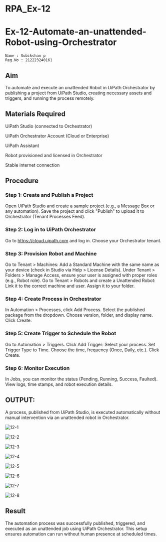 # RPA_Ex-12

# Ex-12-Automate-an-unattended-Robot-using-Orchestrator

~~~
Name : Subikshan p
Reg.No : 212223240161 
~~~

## Aim
To automate and execute an unattended Robot in UiPath Orchestrator by publishing a project from UiPath Studio, creating necessary assets and triggers, and running the process remotely.

## Materials Required
UiPath Studio (connected to Orchestrator)

UiPath Orchestrator Account (Cloud or Enterprise)

UiPath Assistant

Robot provisioned and licensed in Orchestrator

Stable internet connection

## Procedure

### Step 1: Create and Publish a Project
Open UiPath Studio and create a sample project (e.g., a Message Box or any automation).
Save the project and click "Publish" to upload it to Orchestrator (Tenant Processes Feed).

### Step 2: Log in to UiPath Orchestrator

Go to https://cloud.uipath.com and log in.
Choose your Orchestrator tenant.

### Step 3: Provision Robot and Machine
Go to Tenant > Machines: Add a Standard Machine with the same name as your device (check in Studio via Help > License Details).
Under Tenant > Folders > Manage Access, ensure your user is assigned with proper roles (e.g., Robot role).
Go to Tenant > Robots and create a Unattended Robot:
Link it to the correct machine and user.
Assign it to your folder.

### Step 4: Create Process in Orchestrator

In Automation > Processes, click Add Process.
Select the published package from the dropdown.
Choose version, folder, and display name.
Click Create.

### Step 5: Create Trigger to Schedule the Robot
Go to Automation > Triggers.
Click Add Trigger:
Select your process.
Set Trigger Type to Time.
Choose the time, frequency (Once, Daily, etc.).
Click Create.

### Step 6: Monitor Execution
In Jobs, you can monitor the status (Pending, Running, Success, Faulted).
View logs, time stamps, and robot execution details.

## OUTPUT:
A process, published from UiPath Studio, is executed automatically without manual intervention via an unattended robot in Orchestrator.

![12-1](https://github.com/user-attachments/assets/8bfaf22c-1f4a-43a8-b4cc-5d718f0e740d)

![12-2](https://github.com/user-attachments/assets/4ab9faa8-bb76-41de-a1b4-04af648bb859)

![12-3](https://github.com/user-attachments/assets/062f9232-f369-4478-a557-9226857c993b)

![12-4](https://github.com/user-attachments/assets/879eae72-9a71-498c-a664-a0a63ca2e96c)

![12-5](https://github.com/user-attachments/assets/a30e439d-567a-44c2-a493-b0d138ec76f9)

![12-6](https://github.com/user-attachments/assets/4f018f9a-632a-4eab-bec3-eb7f9e0b72b6)

![12-7](https://github.com/user-attachments/assets/4224026a-dad4-472c-971f-a4861a63f9b1)

![12-8](https://github.com/user-attachments/assets/0f3e312e-0f07-4f75-91b2-826602f3f927)


## Result
The automation process was successfully published, triggered, and executed as an unattended job using UiPath Orchestrator. This setup ensures automation can run without human presence at scheduled times.

